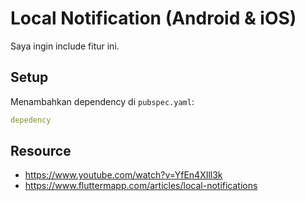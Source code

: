 # Local Notification (Android & iOS)

Saya ingin include fitur ini.

## Setup

Menambahkan dependency di `pubspec.yaml`:
```yaml
depedency
```


## Resource
- https://www.youtube.com/watch?v=YfEn4XIll3k
- https://www.fluttermapp.com/articles/local-notifications